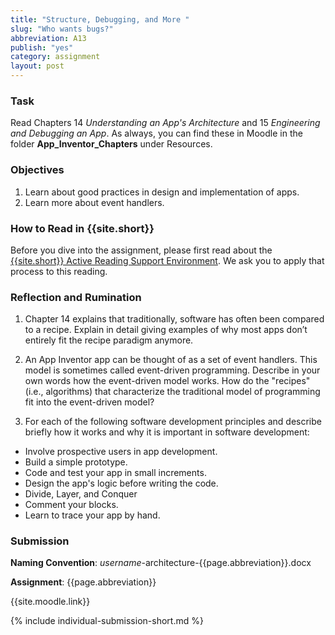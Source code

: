```yaml
---
title: "Structure, Debugging, and More "
slug: "Who wants bugs?"
abbreviation: A13
publish: "yes"
category: assignment
layout: post
---
```


### Task

Read Chapters 14 *Understanding an App's Architecture* and 15 *Engineering and Debugging an App*. As always, you can find these in Moodle in the folder **App\_Inventor\_Chapters** under Resources.

### Objectives

1. Learn about good practices in design and implementation of apps.
1. Learn more about event handlers.

### How to Read in {{site.short}}

Before you dive into the assignment, please first read about the [{{site.short}} Active Reading Support Environment]({{site.base}}/infra/active-reading-process/). We ask you to apply that process to this reading.

### Reflection and Rumination

1. Chapter 14 explains that traditionally, software has often been compared to a recipe.  Explain in detail giving examples of why most apps don’t entirely fit the recipe paradigm anymore.

1. An App Inventor app can be thought of as a set of event handlers. This model is sometimes called event-driven programming. Describe in your own words how the event-driven model works. How do the "recipes" (i.e., algorithms) that characterize the traditional model of programming fit into the event-driven model?

1. For each of the following software development principles and describe briefly how it works and why it is important in software development:
* Involve prospective users in app development.
* Build a simple prototype.
* Code and test your app in small increments.
* Design the app's logic before writing the code.
* Divide, Layer, and Conquer
* Comment your blocks.
* Learn to trace your app by hand.


### Submission

**Naming Convention**: *username*-architecture-{{page.abbreviation}}.docx

**Assignment**: {{page.abbreviation}}

{{site.moodle.link}}

{% include individual-submission-short.md %}

